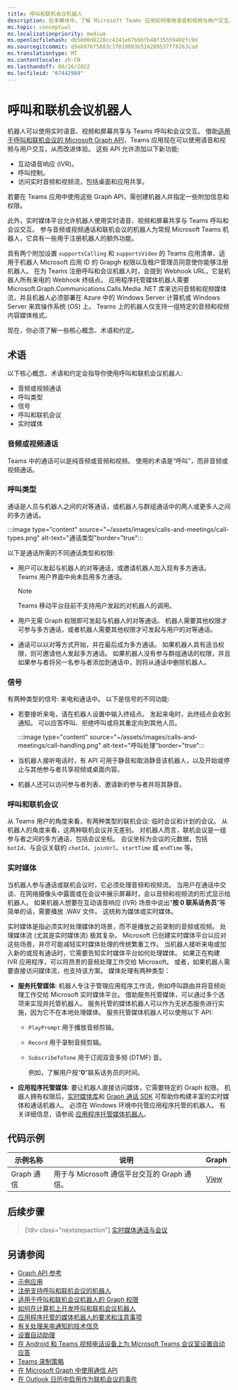 ```yaml
---
title: 呼叫和联机会议机器人
description: 在本模块中，了解 Microsoft Teams 应用如何使用语音和视频与用户交互，使用 Microsoft Graph API 进行通话和联机会议，并了解实时媒体流
ms.topic: conceptual
ms.localizationpriority: medium
ms.openlocfilehash: db50d0d8228cc4241e67b9bfb48f35559402fc9d
ms.sourcegitcommit: d3eb976f5883c1f019083b516289537ff8263cad
ms.translationtype: MT
ms.contentlocale: zh-CN
ms.lasthandoff: 08/26/2022
ms.locfileid: "67442989"
---
```

# <a name="calls-and-online-meetings-bots"></a>呼叫和联机会议机器人

机器人可以使用实时语音、视频和屏幕共享与 Teams 呼叫和会议交互。 借助[适用于呼叫和联机会议的 Microsoft Graph API](/graph/api/resources/communications-api-overview?view=graph-rest-beta&preserve-view=true)，Teams 应用现在可以使用语音和视频与用户交互，从而改进体验。 这些 API 允许添加以下新功能:

* 互动语音响应 (IVR)。
* 呼叫控制。
* 访问实时音频和视频流，包括桌面和应用共享。

若要在 Teams 应用中使用这些 Graph API，需创建机器人并指定一些附加信息和权限。

此外，实时媒体平台允许机器人使用实时语音、视频和屏幕共享与 Teams 呼叫和会议交互。 参与音频或视频通话和联机会议的机器人为常规 Microsoft Teams 机器人，它具有一些用于注册机器人的额外功能。

具有两个附加设置 `supportsCalling` 和 `supportsVideo` 的 Teams 应用清单、适用于机器人 Microsoft 应用 ID 的 Grapgh 权限以及租户管理员同意使你能够注册机器人。 在为 Teams 注册呼叫和会议机器人时，会提到 Webhook URL，它是机器人所有来电的 Webhook 终结点。 应用程序托管媒体机器人需要 Microsoft.Graph.Communications.Calls.Media .NET 库来访问音频和视频媒体流，并且机器人必须部署在 Azure 中的 Windows Server 计算机或 Windows Server 来宾操作系统 (OS) 上。 Teams 上的机器人仅支持一组特定的音频和视频内容媒体格式。

现在，你必须了解一些核心概念、术语和约定。

## <a name="terminologies"></a>术语

以下核心概念、术语和约定会指导你使用呼叫和联机会议机器人:

* 音频或视频通话
* 呼叫类型
* 信号
* 呼叫和联机会议
* 实时媒体

### <a name="audio-or-video-calls"></a>音频或视频通话

Teams 中的通话可以是纯音频或音频和视频。 使用的术语是“呼叫”，而非音频或视频通话。

### <a name="call-types"></a>呼叫类型

通话是人员与机器人之间的对等通话，或机器人与群组通话中的两人或更多人之间的多方通话。

:::image type="content" source="~/assets/images/calls-and-meetings/call-types.png" alt-text="通话类型"border="true":::

以下是通话所需的不同通话类型和权限:

* 用户可以发起与机器人的对等通话，或邀请机器人加入现有多方通话。 Teams 用户界面中尚未启用多方通话。

    > [!NOTE]
    > Teams 移动平台目前不支持用户发起的对机器人的调用。

* 用户无需 Graph 权限即可发起与机器人的对等通话。 机器人需要其他权限才可参与多方通话，或者机器人需要其他权限才可发起与用户的对等通话。
* 通话可以以对等方式开始，并在最后成为多方通话。 如果机器人具有适当权限，则可邀请他人发起多方通话。 如果机器人没有参与群组通话的权限，并且如果参与者将另一名参与者添加到通话中，则将从通话中删除机器人。

### <a name="signals"></a>信号

有两种类型的信号: 来电和通话中。 以下是信号的不同功能:

* 若要接听来电，请在机器人设置中输入终结点。 发起来电时，此终结点会收到通知。 可以应答呼叫、拒绝呼叫或将其重定向到其他人员。

     :::image type="content" source="~/assets/images/calls-and-meetings/call-handling.png" alt-text="呼叫处理"border="true":::

* 当机器人接听电话时，有 API 可用于静音和取消静音该机器人，以及开始或停止与其他参与者共享视频或桌面内容。
* 机器人还可以访问参与者列表、邀请新的参与者并将其静音。

### <a name="calls-and-online-meetings"></a>呼叫和联机会议

从 Teams 用户的角度来看，有两种类型的联机会议: 临时会议和计划的会议。 从机器人的角度来看，这两种联机会议并无差别。 对机器人而言，联机会议是一组参与者之间的多方通话，包括会议坐标。 会议坐标为会议的元数据，包括 `botId`、与会议关联的 `chatId`、`joinUrl`、`startTime` 或 `endTime` 等。

### <a name="real-time-media"></a>实时媒体

当机器人参与通话或联机会议时，它必须处理音频和视频流。 当用户在通话中交谈、在网络摄像头中露面或在会议中展示屏幕时，会以音频和视频流的形式显示给机器人。 如果机器人想要在互动语音响应 (IVR) 场景中说出“**按 0 联系话务员**”等简单的话，需要播放 .WAV 文件。 这统称为媒体或实时媒体。

实时媒体是指必须实时处理媒体的场景，而不是播放之前录制的音频或视频。 处理媒体流 (尤其是实时媒体流) 极其复杂。 Microsoft 已创建实时媒体平台以应对这些场景，并尽可能减轻实时媒体处理的传统繁重工作。 当机器人接听来电或加入新的或现有通话时，它需要告知实时媒体平台如何处理媒体。 如果正在构建 IVR 应用程序，可以将昂贵的音频处理工作交给 Microsoft。 或者，如果机器人需要直接访问媒体流，也支持该方案。 媒体处理有两种类型：

* **服务托管媒体**: 机器人专注于管理应用程序工作流，例如呼叫路由并将音频处理工作交给 Microsoft 实时媒体平台。 借助服务托管媒体，可以通过多个选项来实现并托管机器人。 服务托管的媒体机器人可以作为无状态服务进行实施，因为它不在本地处理媒体。 服务托管媒体机器人可以使用以下 API:

  * `PlayPrompt` 用于播放音频剪辑。
  * `Record` 用于录制音频剪辑。
  * `SubscribeToTone` 用于订阅双音多频 (DTMF) 音。

    例如，了解用户按“**0**”联系话务员的时间。

* **应用程序托管媒体**: 要让机器人直接访问媒体，它需要特定的 Graph 权限。 机器人拥有权限后，[实时媒体库](https://www.nuget.org/packages/Microsoft.Graph.Communications.Calls.Media/)和 [Graph 通话 SDK](https://microsoftgraph.github.io/microsoft-graph-comms-samples/docs/articles/index.html#graph-calling-sdk-and-stateful-client-builder) 可帮助你构建丰富的实时媒体和通话机器人。 必须在 Windows 环境中托管应用程序托管的机器人。 有关详细信息，请参阅 [应用程序托管媒体机器人](./requirements-considerations-application-hosted-media-bots.md)。

## <a name="code-sample"></a>代码示例

| **示例名称** | **说明** | **Graph** |
|---------------|----------|--------|
| Graph 通信 | 用于与 Microsoft 通信平台交互的 Graph 通信。 | [View](https://github.com/microsoftgraph/microsoft-graph-comms-samples) |

## <a name="next-step"></a>后续步骤

> [!div class="nextstepaction"]
> [实时媒体通话与会议](~/bots/calls-and-meetings/real-time-media-concepts.md)

## <a name="see-also"></a>另请参阅

* [Graph API 参考](/graph/api/resources/communications-api-overview?view=graph-rest-beta&preserve-view=true)
* [示例应用](https://github.com/microsoftgraph/microsoft-graph-comms-samples)
* [注册支持呼叫和联机会议的机器人](./registering-calling-bot.md)
* [适用于呼叫和联机会议机器人的 Graph 权限](./registering-calling-bot.md#add-graph-permissions)
* [如何在计算机上开发呼叫和联机会议机器人](./debugging-local-testing-calling-meeting-bots.md)
* [应用程序托管的媒体机器人的要求和注意事项](./requirements-considerations-application-hosted-media-bots.md)
* [有关处理来电通知的技术信息](./call-notifications.md)
* [设置自动助理](/microsoftteams/create-a-phone-system-auto-attendant)
* [在 Android 和 Teams 视频电话设备上为 Microsoft Teams 会议室设置自动应答](/microsoftteams/set-up-auto-answer-on-teams-android)
* [Teams 录制策略](/MicrosoftTeams/teams-recording-policy)
* [在 Microsoft Graph 中使用通信 API](/graph/api/resources/communications-api-overview?view=graph-rest-beta&preserve-view=true)
* [在 Outlook 日历中启用作为联机会议的事件](/graph/outlook-calendar-online-meetings?tabs=http)
